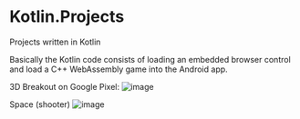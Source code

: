 # Kotlin.Projects
Projects written in Kotlin

Basically the Kotlin code consists of loading an embedded browser control and load a C++ WebAssembly game into the Android app.

3D Breakout on Google Pixel:
![image](https://github.com/user-attachments/assets/f8e7e323-2229-477a-997a-bee7fb63c069)

Space (shooter)
![image](https://github.com/user-attachments/assets/7a3f1ca6-2c1e-4572-868d-d9e90a452b54)
